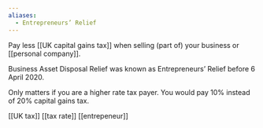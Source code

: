 ```yaml
---
aliases:
  - Entrepreneurs’ Relief
---
```


Pay less [[UK capital gains tax]] when selling (part of) your business or [[personal company]].

Business Asset Disposal Relief was known as Entrepreneurs’ Relief before 6 April 2020.

Only matters if you are a higher rate tax payer. You would pay 10% instead of 20% capital gains tax.


[[UK tax]]
[[tax rate]]
[[entrepeneur]]
